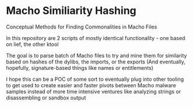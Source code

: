# Macho Similiarity Hashing
Conceptual Methods for Finding Commonalities in Macho Files

In this repository are 2 scripts of mostly identical functionality - one based on lief, the other ktool 

The goal is to parse batch of Macho files to try and mine them for similarity based on hashes of the dylibs, the imports, or the exports (And eventually, hopefully, signature-based things like names or entitlements) 

I hope this can be a POC of some sort to eventually plug into other tooling to get used to create easier and faster pivots between Macho malware samples instead of more time intensive ventures like analyzing strings or disassembling or sandbox output 
